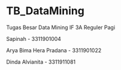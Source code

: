 # TB_DataMining

Tugas Besar Data Mining IF 3A Reguler Pagi

Sapinah - 3311901004

Arya Bima Hera Pradana - 3311901022

Dinda Alvianita - 3311911081
